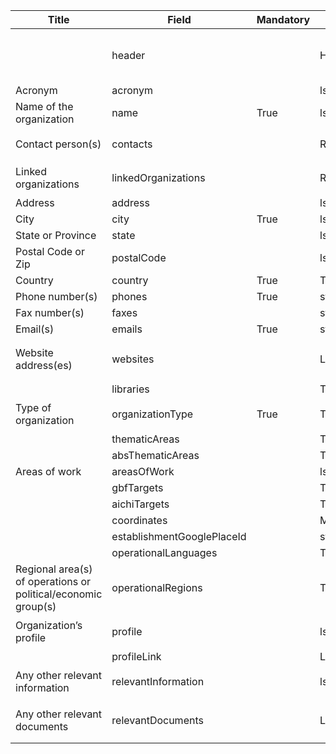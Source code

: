 <script>
import { onMounted } from "vue";
import { getClearingHouseFromUrl } from "@/utils/helpers"

export default {
  setup() {
    onMounted(() => {
      const anchors = document.querySelectorAll("td a");

      anchors.forEach((anchor) => {
        const href = anchor.getAttribute("href"); 
        const newHref = `/${getClearingHouseFromUrl(location.href)}` + href; 
        anchor.setAttribute("href", newHref);
      });
    });
  },
};
</script>

<table class="schema-table" style="table-layout: fixed; width: 100%;">
  <thead>
    <tr>
      <th>Title</th>
      <th>Field</th>
      <th>Mandatory</th>
      <th>Type</th>
      <th>Example</th>
    </tr>
  </thead>
  <tbody>
    <tr>
      <td></td>
      <td>header</td>
      <td></td>
      <td>Header</td>
      <td><code>{ "identifier": "C7907DF4-C69A-A586-6C15-D95E3E703FFC", "schema": "organization", "languages": [ "en" ] }</code></td>
    </tr>
    <tr>
      <td>Acronym</td>
      <td>acronym</td>
      <td></td>
      <td>lstring</td>
      <td><code>{ "en": "TestINFO" }</code></td>
    </tr>
    <tr>
      <td>Name of the organization</td>
      <td>name</td>
      <td>True</td>
      <td>lstring</td>
      <td><code>{ "en": "Test Info" }</code></td>
    </tr>
    <tr>
      <td>Contact person(s)</td>
      <td>contacts</td>
      <td></td>
      <td>Reference[]</td>
      <td><code>[ { "identifier": "SIMP-A1D0D0A8-65B1-B8D5-FF9F-B7B6B95CDDEB@1" } ]</code></td>
    </tr>
    <tr>
      <td>Linked organizations</td>
      <td>linkedOrganizations</td>
      <td></td>
      <td>Reference[]</td>
      <td><code>[ { "identifier": "1767A775-F4F9-B597-41AC-CE56536F28F5@2" } ]</code></td>
    </tr>
    <tr>
      <td>Address</td>
      <td>address</td>
      <td></td>
      <td>lstring</td>
      <td><code>{ "en": "Test Info" }</code></td>
    </tr>
    <tr>
      <td>City</td>
      <td>city</td>
      <td>True</td>
      <td>lstring</td>
      <td><code>{ "en": "Test Info" }</code></td>
    </tr>
    <tr>
      <td>State or Province</td>
      <td>state</td>
      <td></td>
      <td>lstring</td>
      <td><code>{ "en": "Test Info" }</code></td>
    </tr>
    <tr>
      <td>Postal Code or Zip</td>
      <td>postalCode</td>
      <td></td>
      <td>lstring</td>
      <td><code>{ "en": "TestINFO" }</code></td>
    </tr>
    <tr>
      <td>Country</td>
      <td>country</td>
      <td>True</td>
      <td>Term</td>
      <td><code>{ "identifier": "af" }</code></td>
    </tr>
    <tr>
      <td>Phone number(s)</td>
      <td>phones</td>
      <td>True</td>
      <td>string[]</td>
      <td><code>[ "1234561234" ]</code></td>
    </tr>
    <tr>
      <td>Fax number(s)</td>
      <td>faxes</td>
      <td></td>
      <td>string[]</td>
      <td><code>[ "1234561234" ]</code></td>
    </tr>
    <tr>
      <td>Email(s)</td>
      <td>emails</td>
      <td>True</td>
      <td>string[]</td>
      <td><code>[ "test@email.com" ]</code></td>
    </tr>
    <tr>
      <td>Website address(es)</td>
      <td>websites</td>
      <td></td>
      <td>Link[]</td>
      <td><code>[ { "url": "https://www.google.com", "name": "Google", "language": "en" } ]</code></td>
    </tr>
    <tr>
      <td></td>
      <td>libraries</td>
      <td></td>
      <td>Term[]</td>
      <td></td>
    </tr>
    <tr>
      <td>Type of organization</td>
      <td>organizationType</td>
      <td>True</td>
      <td>Term</td>
      <td><code>{ "identifier": "86D464C3-B5BB-4B02-85E4-1AAD8D64CD27" }</code></td>
    </tr>
    <tr>
      <td></td>
      <td>thematicAreas</td>
      <td></td>
      <td>Term[]</td>
      <td></td>
    </tr>
    <tr>
      <td></td>
      <td>absThematicAreas</td>
      <td></td>
      <td>Term[]</td>
      <td></td>
    </tr>
    <tr>
      <td>Areas of work</td>
      <td>areasOfWork</td>
      <td></td>
      <td>lstring[]</td>
      <td><code>[ { "en": "Test Info" } ]</code></td>
    </tr>
    <tr>
      <td></td>
      <td>gbfTargets</td>
      <td></td>
      <td>Term[]</td>
      <td></td>
    </tr>
    <tr>
      <td></td>
      <td>aichiTargets</td>
      <td></td>
      <td>Term[]</td>
      <td></td>
    </tr>
    <tr>
      <td></td>
      <td>coordinates</td>
      <td></td>
      <td>MapLocation</td>
      <td></td>
    </tr>
    <tr>
      <td></td>
      <td>establishmentGooglePlaceId</td>
      <td></td>
      <td>string[]</td>
      <td></td>
    </tr>
    <tr>
      <td></td>
      <td>operationalLanguages</td>
      <td></td>
      <td>Term[]</td>
      <td></td>
    </tr>
    <tr>
      <td>Regional area(s) of operations or political/economic group(s)</td>
      <td>operationalRegions</td>
      <td></td>
      <td>Term[]</td>
      <td><code>[ { "identifier": "CCA4B662-8EF4-418D-B327-0D6F418AA703" } ]</code></td>
    </tr>
    <tr>
      <td>Organization’s profile</td>
      <td>profile</td>
      <td></td>
      <td>lstring</td>
      <td><code>{ "en": "<div><!--block-->Test Info</div>" }</code></td>
    </tr>
    <tr>
      <td></td>
      <td>profileLink</td>
      <td></td>
      <td>Link[]</td>
      <td></td>
    </tr>
    <tr>
      <td>Any other relevant information</td>
      <td>relevantInformation</td>
      <td></td>
      <td>lstring</td>
      <td><code>{ "en": "<div><!--block-->Test Info</div>" }</code></td>
    </tr>
    <tr>
      <td>Any other relevant documents</td>
      <td>relevantDocuments</td>
      <td></td>
      <td>Link[]</td>
      <td><code>[ { "url": "https://www.google.com", "name": "Google", "language": "en" } ]</code></td>
    </tr>
  </tbody>
</table>
